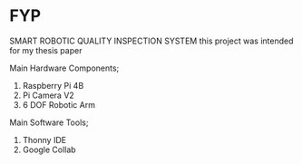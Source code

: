 # FYP
SMART ROBOTIC QUALITY INSPECTION SYSTEM
this project was intended for my thesis paper

Main Hardware Components;
1. Raspberry Pi 4B
2. Pi Camera V2
3. 6 DOF Robotic Arm

Main Software Tools;
1. Thonny IDE
2. Google Collab
